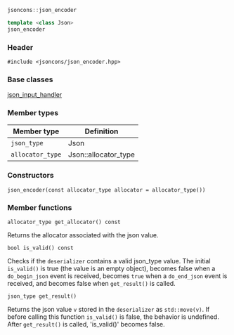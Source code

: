 ```c++
jsoncons::json_encoder

template <class Json>
json_encoder
```

### Header

    #include <jsoncons/json_encoder.hpp>

### Base classes

[json_input_handler](json_input_handler)

### Member types

Member type                         |Definition
------------------------------------|------------------------------
`json_type`|Json
`allocator_type`|Json::allocator_type

### Constructors

    json_encoder(const allocator_type allocator = allocator_type())

### Member functions

    allocator_type get_allocator() const
Returns the allocator associated with the json value.

    bool is_valid() const
Checks if the `deserializer` contains a valid json_type value. The initial `is_valid()` is true (the value is an empty object), becomes false when a `do_begin_json` event is received, becomes `true` when a `do_end_json` event is received, and becomes false when `get_result()` is called.

    json_type get_result()
Returns the json value `v` stored in the `deserializer` as `std::move(v)`. If before calling this function `is_valid()` is false, the behavior is undefined. After `get_result()` is called, 'is_valid()' becomes false.
